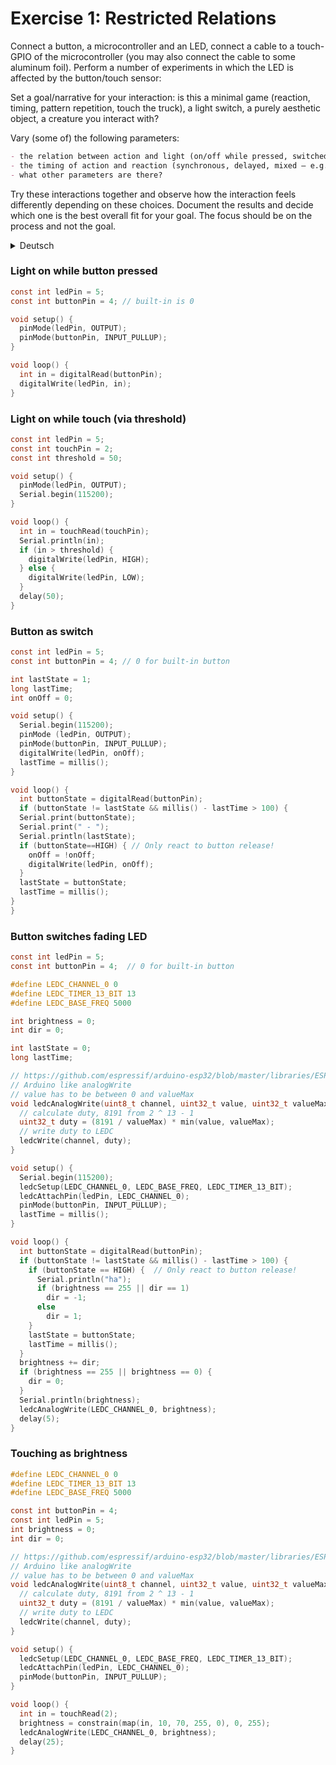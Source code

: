 # Exercise 1: Restricted Relations

Connect a button, a microcontroller and an LED, connect a cable to a touch-GPIO of the microcontroller (you may also connect the cable to some aluminum foil). Perform a number of experiments in which the LED is affected by the button/touch sensor:

Set a goal/narrative for your interaction: is this a minimal game (reaction, timing, pattern repetition, touch the truck), a light switch, a purely aesthetic object, a creature you interact with?

Vary (some of) the following parameters:
```md
- the relation between action and light (on/off while pressed, switched by action, fade by action, brightness depending on touch, partially random behavior, fully random behavior ...)
- the timing of action and reaction (synchronous, delayed, mixed — e.g. switch on and timed fade)
- what other parameters are there?
```

Try these interactions together and observe how the interaction feels differently depending on these choices. Document the results and decide which one is the best overall fit for your goal. The focus should be on the process and not the goal.

<details>
  <summary>Deutsch</summary>
Schließt einen Taster und eine LED an den ESP an, verbindet ein Kabel mit einem Touch-GPIO des Mikrocontrollers. Führet eine Reihe von Experimenten durch, bei denen die LED durch den Knopf/Touch-GPIO beeinflusst wird:

Legt ein Ziel/Narrativ für die Interaktion fest: handelt es sich um ein minimalistisches Spiel (Action-Reaction, Timing, Wiederholung von Mustern, Touch the truck), einen Lichtschalter, ein rein ästhetisches Objekt, eine interaktive Kreatur?

Variiert dabei (einige) der folgenden Parameter:
```md
- die Beziehung zwischen Aktion und Licht (an/aus, wenn gedrückt, gewechselt durch Knopfdruck, verblassen durch Knopfdruck, Helligkeit abhängig von der Berührung, teilweise zufälliges Verhalten, vollständig zufälliges Verhalten ...)
- das Timing von Aktion und Reaktion (synchron, verzögert, gemischt – z.B. Einschalten und zeitgesteuertes Ausblenden)
- welche anderen Parameter gibt es noch?
```

Probiert diese Interaktionen zusammen aus und beobachtet, wie sich die jeweilige Interaktion je nach den gewählten Parametern unterschiedlich anfühlt. Dokumentiert die Ergebnisse und entscheidet, welche Variante am besten zu dem gewählten Ziel/Narrativ passt. Der Schwerpunkt sollte auf dem Prozess und nicht auf dem Ziel liegen.
</details>

### Light on while button pressed
```c
const int ledPin = 5;
const int buttonPin = 4; // built-in is 0

void setup() {
  pinMode(ledPin, OUTPUT);
  pinMode(buttonPin, INPUT_PULLUP);
}

void loop() {
  int in = digitalRead(buttonPin);
  digitalWrite(ledPin, in);
}
```

### Light on while touch (via threshold)
```c
const int ledPin = 5;
const int touchPin = 2;
const int threshold = 50;

void setup() {
  pinMode(ledPin, OUTPUT);
  Serial.begin(115200);
}

void loop() {
  int in = touchRead(touchPin);
  Serial.println(in);
  if (in > threshold) {
    digitalWrite(ledPin, HIGH);
  } else {
    digitalWrite(ledPin, LOW);
  }
  delay(50);
}
```

### Button as switch
```c
const int ledPin = 5;
const int buttonPin = 4; // 0 for built-in button

int lastState = 1;
long lastTime;
int onOff = 0;

void setup() {
  Serial.begin(115200);
  pinMode (ledPin, OUTPUT);
  pinMode(buttonPin, INPUT_PULLUP);
  digitalWrite(ledPin, onOff);
  lastTime = millis();
}

void loop() {
  int buttonState = digitalRead(buttonPin);
  if (buttonState != lastState && millis() - lastTime > 100) {
  Serial.print(buttonState);
  Serial.print(" - ");
  Serial.println(lastState);
  if (buttonState==HIGH) { // Only react to button release!
    onOff = !onOff;
    digitalWrite(ledPin, onOff);
  }
  lastState = buttonState;
  lastTime = millis();
}
}
```

### Button switches fading LED
```c
const int ledPin = 5;
const int buttonPin = 4;  // 0 for built-in button

#define LEDC_CHANNEL_0 0
#define LEDC_TIMER_13_BIT 13
#define LEDC_BASE_FREQ 5000

int brightness = 0;
int dir = 0;

int lastState = 0;
long lastTime;

// https://github.com/espressif/arduino-esp32/blob/master/libraries/ESP32/examples/AnalogOut/LEDCSoftwareFade/LEDCSoftwareFade.ino
// Arduino like analogWrite
// value has to be between 0 and valueMax
void ledcAnalogWrite(uint8_t channel, uint32_t value, uint32_t valueMax = 255) {
  // calculate duty, 8191 from 2 ^ 13 - 1
  uint32_t duty = (8191 / valueMax) * min(value, valueMax);
  // write duty to LEDC
  ledcWrite(channel, duty);
}

void setup() {
  Serial.begin(115200);
  ledcSetup(LEDC_CHANNEL_0, LEDC_BASE_FREQ, LEDC_TIMER_13_BIT);
  ledcAttachPin(ledPin, LEDC_CHANNEL_0);
  pinMode(buttonPin, INPUT_PULLUP);
  lastTime = millis();
}

void loop() {
  int buttonState = digitalRead(buttonPin);
  if (buttonState != lastState && millis() - lastTime > 100) {
    if (buttonState == HIGH) {  // Only react to button release!
      Serial.println("ha");
      if (brightness == 255 || dir == 1)
        dir = -1;
      else
        dir = 1;
    }
    lastState = buttonState;
    lastTime = millis();
  }
  brightness += dir;
  if (brightness == 255 || brightness == 0) {
    dir = 0;
  }
  Serial.println(brightness);
  ledcAnalogWrite(LEDC_CHANNEL_0, brightness);
  delay(5);
}
```

### Touching as brightness
```c
#define LEDC_CHANNEL_0 0
#define LEDC_TIMER_13_BIT 13
#define LEDC_BASE_FREQ 5000

const int buttonPin = 4;
const int ledPin = 5;
int brightness = 0;
int dir = 0;

// https://github.com/espressif/arduino-esp32/blob/master/libraries/ESP32/examples/AnalogOut/LEDCSoftwareFade/LEDCSoftwareFade.ino
// Arduino like analogWrite
// value has to be between 0 and valueMax
void ledcAnalogWrite(uint8_t channel, uint32_t value, uint32_t valueMax = 255) {
  // calculate duty, 8191 from 2 ^ 13 - 1
  uint32_t duty = (8191 / valueMax) * min(value, valueMax);
  // write duty to LEDC
  ledcWrite(channel, duty);
}

void setup() {
  ledcSetup(LEDC_CHANNEL_0, LEDC_BASE_FREQ, LEDC_TIMER_13_BIT);
  ledcAttachPin(ledPin, LEDC_CHANNEL_0);
  pinMode(buttonPin, INPUT_PULLUP);
}

void loop() {
  int in = touchRead(2);
  brightness = constrain(map(in, 10, 70, 255, 0), 0, 255);
  ledcAnalogWrite(LEDC_CHANNEL_0, brightness);
  delay(25);
}
```
